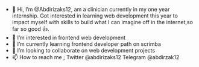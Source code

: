 - 👋 Hi, I’m @Abdirizaks12, am a clinician currently in my one year internship. Got interested in learning web development this year to impact myself with skills to build what I can imagine off in the internet,so far so good 👍.
- 👀 I’m interested in frontend web development
- 🌱 I’m currently learning frontend developer path on scrimba
- 💞️ I’m looking to collaborate on web development projects
- 📫 How to reach me ;
      Twitter   @abdirizaks12
       Telegram @abdirzak12

<!---
Abdirizaks12/Abdirizaks12 is a ✨ special ✨ repository because its `README.md` (this file) appears on your GitHub profile.
You can click the Preview link to take a look at your changes.
--->
